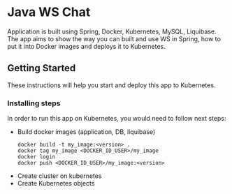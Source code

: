 # Java WS Chat
Application is built using Spring, Docker, Kubernetes, MySQL, Liquibase.
The app aims to show the way you can built and use WS in Spring, how to put it into Docker images and deploys it to Kubernetes.

## Getting Started

These instructions will help you start and deploy this app to Kubernetes.

### Installing steps

In order to run this app on Kubernetes, you would need to follow next steps:
- Build docker images (application, DB, liquibase)
	```
	docker build -t my_image:<version> .
	docker tag my_image <DOCKER_ID_USER>/my_image
	docker login
	docker push <DOCKER_ID_USER>/my_image:<version>
	```
- Create cluster on kubernetes
- Create Kubernetes objects
